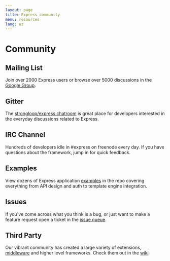 ```yaml
---
layout: page
title: Express community
menu: resources
lang: uz
---
```

<!---
 Copyright (c) 2016 StrongLoop, IBM, and Express Contributors
 License: MIT
-->

# Community

## Mailing List

Join over 2000 Express users or browse over 5000
discussions in the [Google Group](https://groups.google.com/group/express-js).

## Gitter

The [strongloop/express chatroom](https://gitter.im/strongloop/express) is great place
for developers interested in the everyday discussions related to Express.

## IRC Channel

Hundreds of developers idle in #express on freenode every day.
If you have questions about the framework, jump in for quick
feedback.

## Examples

View dozens of Express application [examples](https://github.com/strongloop/express/tree/master/examples)
in the repo covering everything from API design and auth
to template engine integration.

## Issues

If you've come across what you think is a bug, or just want to make
a feature request open a ticket in the [issue queue](https://github.com/strongloop/express/issues).

## Third Party

Our vibrant community has created a large variety of extensions,
[middleware](/resources/middleware.html) and higher level frameworks. Check them out in the
[wiki](https://github.com/strongloop/express/wiki).
